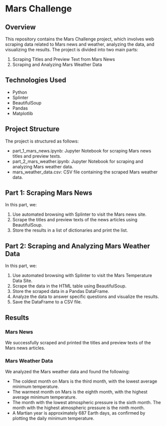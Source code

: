 # Mars Challenge

## Overview

This repository contains the Mars Challenge project, which involves web scraping data related to Mars news and weather, analyzing the data, and visualizing the results. The project is divided into two main parts:

1. Scraping Titles and Preview Text from Mars News
2. Scraping and Analyzing Mars Weather Data

## Technologies Used
* Python
* Splinter
* BeautifulSoup
* Pandas
* Matplotlib

## Project Structure
The project is structured as follows:
* part_1_mars_news.ipynb: Jupyter Notebook for scraping Mars news titles and preview texts.
* part_2_mars_weather.ipynb: Jupyter Notebook for scraping and analyzing Mars weather data.
* mars_weather_data.csv: CSV file containing the scraped Mars weather data.

## Part 1: Scraping Mars News

In this part, we:

1. Use automated browsing with Splinter to visit the Mars news site.
2. Scrape the titles and preview texts of the news articles using BeautifulSoup.
3. Store the results in a list of dictionaries and print the list.

## Part 2: Scraping and Analyzing Mars Weather Data
In this part, we:
1. Use automated browsing with Splinter to visit the Mars Temperature Data Site.
2. Scrape the data in the HTML table using BeautifulSoup.
3. Store the scraped data in a Pandas DataFrame.
4. Analyze the data to answer specific questions and visualize the results.
5. Save the DataFrame to a CSV file.

## Results
### Mars News
We successfully scraped and printed the titles and preview texts of the Mars news articles.

### Mars Weather Data
We analyzed the Mars weather data and found the following:

- The coldest month on Mars is the third month, with the lowest average minimum temperature.
- The warmest month on Mars is the eighth month, with the highest average minimum temperature.
- The month with the lowest atmospheric pressure is the sixth month.
The month with the highest atmospheric pressure is the ninth month.
- A Martian year is approximately 687 Earth days, as confirmed by plotting the daily minimum temperature.
